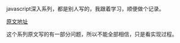 javascript深入系列，都是别人写的，我跟着学习，顺便做个记录。

[原文地址](https://github.com/mqyqingfeng/Blog/issues/17)



这个系列原文写的有一部分问题，所以不能全部相信，只是看实现过程。
